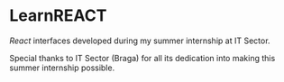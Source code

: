# LearnREACT

_React_ interfaces developed during my summer internship at IT Sector.

Special thanks to IT Sector (Braga) for all its dedication into making this summer internship possible.
